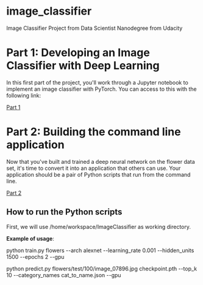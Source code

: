 # image_classifier
Image Classifier Project from Data Scientist Nanodegree from Udacity

# Part 1: Developing an Image Classifier with Deep Learning
In this first part of the project, you'll work through a Jupyter notebook to implement an image classifier with PyTorch. You can access to this with the following link: 

[Part 1](https://github.com/ricardoues/image_classifier/tree/master/Part1)


# Part 2:  Building the command line application
Now that you've built and trained a deep neural network on the flower data set, it's time to convert it into an application that others can use. Your application should be a pair of Python scripts that run from the command line. 

[Part 2](https://github.com/ricardoues/image_classifier/tree/master/Part2)

## How to run the Python scripts 

First, we will use /home/workspace/ImageClassifier as working directory.

**Example of usage**:

python train.py flowers --arch alexnet --learning_rate 0.001 --hidden_units 1500 --epochs 2 --gpu

python predict.py flowers/test/100/image_07896.jpg checkpoint.pth --top_k 10  --category_names cat_to_name.json   --gpu 
